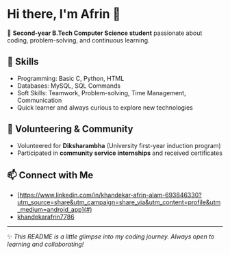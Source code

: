 # Hi there, I'm Afrin 👋  

🌟 **Second-year B.Tech Computer Science student** passionate about coding, problem-solving, and continuous learning.  

## 🚀 Skills  
- Programming: Basic C, Python, HTML  
- Databases: MySQL, SQL Commands  
- Soft Skills: Teamwork, Problem-solving, Time Management, Communication  
- Quick learner and always curious to explore new technologies  




## 🤝 Volunteering & Community  
- Volunteered for **Diksharambha** (University first-year induction program)  
- Participated in **community service internships** and received certificates  

## 📫 Connect with Me  
- [https://www.linkedin.com/in/khandekar-afrin-alam-693846330?utm_source=share&utm_campaign=share_via&utm_content=profile&utm_medium=android_app](#)  
- [khandekarafrin7786](#)  

---
✨ *This README is a little glimpse into my coding journey. Always open to learning and collaborating!*  

